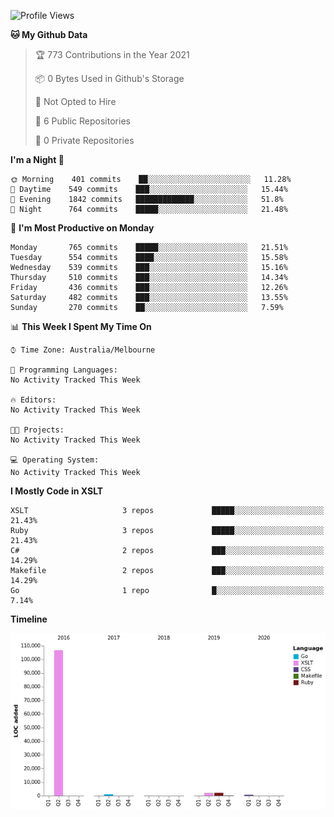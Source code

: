 <!--START_SECTION:waka-->
![Profile Views](http://img.shields.io/badge/Profile%20Views-0-blue)

**🐱 My Github Data** 

> 🏆 773 Contributions in the Year 2021
 > 
> 📦 0 Bytes Used in Github's Storage 
 > 
> 🚫 Not Opted to Hire
 > 
> 📜 6 Public Repositories 
 > 
> 🔑 0 Private Repositories  
 > 
**I'm a Night 🦉** 

```text
🌞 Morning    401 commits    ██░░░░░░░░░░░░░░░░░░░░░░░   11.28% 
🌆 Daytime    549 commits    ███░░░░░░░░░░░░░░░░░░░░░░   15.44% 
🌃 Evening    1842 commits   █████████████░░░░░░░░░░░░   51.8% 
🌙 Night      764 commits    █████░░░░░░░░░░░░░░░░░░░░   21.48%

```
📅 **I'm Most Productive on Monday** 

```text
Monday       765 commits    █████░░░░░░░░░░░░░░░░░░░░   21.51% 
Tuesday      554 commits    ████░░░░░░░░░░░░░░░░░░░░░   15.58% 
Wednesday    539 commits    ███░░░░░░░░░░░░░░░░░░░░░░   15.16% 
Thursday     510 commits    ███░░░░░░░░░░░░░░░░░░░░░░   14.34% 
Friday       436 commits    ███░░░░░░░░░░░░░░░░░░░░░░   12.26% 
Saturday     482 commits    ███░░░░░░░░░░░░░░░░░░░░░░   13.55% 
Sunday       270 commits    ██░░░░░░░░░░░░░░░░░░░░░░░   7.59%

```


📊 **This Week I Spent My Time On** 

```text
⌚︎ Time Zone: Australia/Melbourne

💬 Programming Languages: 
No Activity Tracked This Week

🔥 Editors: 
No Activity Tracked This Week

🐱‍💻 Projects: 
No Activity Tracked This Week

💻 Operating System: 
No Activity Tracked This Week

```

**I Mostly Code in XSLT** 

```text
XSLT                     3 repos             █████░░░░░░░░░░░░░░░░░░░░   21.43% 
Ruby                     3 repos             █████░░░░░░░░░░░░░░░░░░░░   21.43% 
C#                       2 repos             ███░░░░░░░░░░░░░░░░░░░░░░   14.29% 
Makefile                 2 repos             ███░░░░░░░░░░░░░░░░░░░░░░   14.29% 
Go                       1 repo              █░░░░░░░░░░░░░░░░░░░░░░░░   7.14%

```


**Timeline**

![Chart not found](https://raw.githubusercontent.com/opoudjis/opoudjis/main/charts/bar_graph.png) 


<!--END_SECTION:waka-->

<!--
**opoudjis/opoudjis** is a ✨ _special_ ✨ repository because its `README.md` (this file) appears on your GitHub profile.

Here are some ideas to get you started:

- 🔭 I’m currently working on ...
- 🌱 I’m currently learning ...
- 👯 I’m looking to collaborate on ...
- 🤔 I’m looking for help with ...
- 💬 Ask me about ...
- 📫 How to reach me: ...
- 😄 Pronouns: ...
- ⚡ Fun fact: ...
-->
